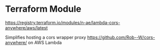 # Terraform Module
https://registry.terraform.io/modules/n-ae/lambda-cors-anywhere/aws/latest

Simplifies hosting a cors wrapper proxy https://github.com/Rob--W/cors-anywhere/ on AWS Lambda
